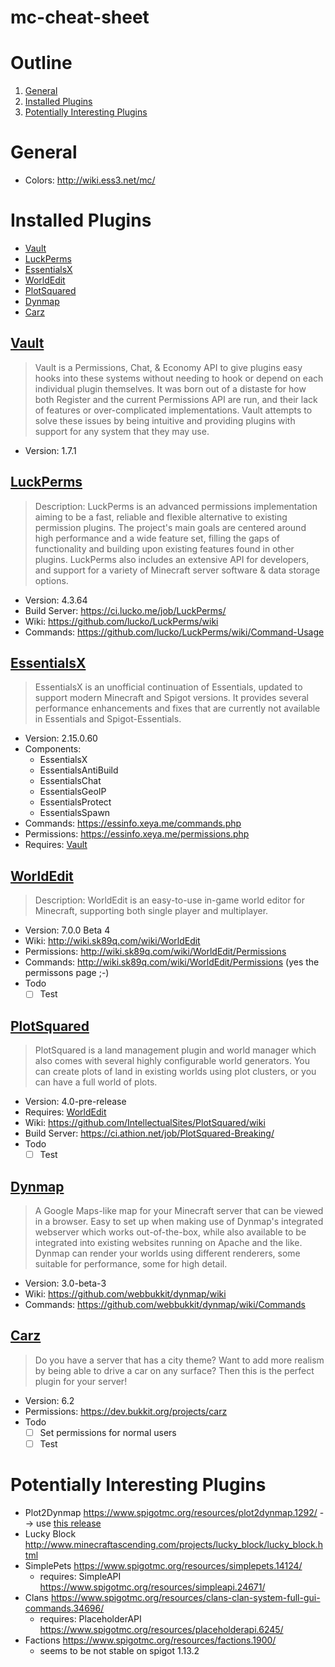 # mc-cheat-sheet
# Outline
1. [General](#general)
2. [Installed Plugins](#installed-plugins)
3. [Potentially Interesting Plugins](#potentially)

# General<a name="general"></a>
- Colors: http://wiki.ess3.net/mc/
# Installed Plugins<a name="installed-plugins"></a>
- [Vault](#vault)
- [LuckPerms](#luck-perms)
- [EssentialsX](#essentialsx)
- [WorldEdit](#worldedit)
- [PlotSquared](#plotsquared)
- [Dynmap](#dynmap)
- [Carz](#carz)

## [Vault](https://www.spigotmc.org/resources/vault.34315/)<a name="vault"></a>
> Vault is a Permissions, Chat, & Economy API to give plugins easy hooks into these systems without needing to hook or depend on each individual plugin themselves. It was born out of a distaste for how both Register and the current Permissions API are run, and their lack of features or over-complicated implementations. Vault attempts to solve these issues by being intuitive and providing plugins with support for any system that they may use.
- Version: 1.7.1

## [LuckPerms](https://www.spigotmc.org/resources/luckperms-an-advanced-permissions-plugin.28140/)<a name="luck-perms"></a>
> Description: LuckPerms is an advanced permissions implementation aiming to be a fast, reliable and flexible alternative to existing permission plugins. The project's main goals are centered around high performance and a wide feature set, filling the gaps of functionality and building upon existing features found in other plugins. LuckPerms also includes an extensive API for developers, and support for a variety of Minecraft server software & data storage options.
- Version: 4.3.64
- Build Server: https://ci.lucko.me/job/LuckPerms/
- Wiki: https://github.com/lucko/LuckPerms/wiki
- Commands: https://github.com/lucko/LuckPerms/wiki/Command-Usage


## [EssentialsX](https://www.spigotmc.org/resources/essentialsx.9089/)<a name="essentialsx"></a>
> EssentialsX is an unofficial continuation of Essentials, updated to support modern Minecraft and Spigot versions. It provides several performance enhancements and fixes that are currently not available in Essentials and Spigot-Essentials.
- Version: 2.15.0.60
- Components:
    - EssentialsX
    - EssentialsAntiBuild
    - EssentialsChat
    - EssentialsGeoIP
    - EssentialsProtect
    - EssentialsSpawn
- Commands: https://essinfo.xeya.me/commands.php
- Permissions: https://essinfo.xeya.me/permissions.php
- Requires: [Vault](#vault)

## [WorldEdit](https://dev.bukkit.org/projects/worldedit/files/2646337)<a name="worldedit"></a>
> Description: WorldEdit is an easy-to-use in-game world editor for Minecraft, supporting both single player and multiplayer.
- Version: 7.0.0 Beta 4
- Wiki: http://wiki.sk89q.com/wiki/WorldEdit
- Permissions: http://wiki.sk89q.com/wiki/WorldEdit/Permissions
- Commands: http://wiki.sk89q.com/wiki/WorldEdit/Permissions (yes the permissons page ;-) 
- Todo
    - [ ] Test

## [PlotSquared](https://www.spigotmc.org/resources/plotsquared.1177/)<a name="plotsquared"></a>
> PlotSquared is a land management plugin and world manager which also comes with several highly configurable world generators. You can create plots of land in existing worlds using plot clusters, or you can have a full world of plots.
- Version: 4.0-pre-release
- Requires: [WorldEdit](#worldedit)
- Wiki: https://github.com/IntellectualSites/PlotSquared/wiki
- Build Server: https://ci.athion.net/job/PlotSquared-Breaking/
- Todo
    - [ ] Test

## [Dynmap](https://www.spigotmc.org/resources/dynmap.274/)<a name="dynmap"></a>
> A Google Maps-like map for your Minecraft server that can be viewed in a browser. Easy to set up when making use of Dynmap's integrated webserver which works out-of-the-box, while also available to be integrated into existing websites running on Apache and the like. Dynmap can render your worlds using different renderers, some suitable for performance, some for high detail.
- Version: 3.0-beta-3
- Wiki: https://github.com/webbukkit/dynmap/wiki
- Commands: https://github.com/webbukkit/dynmap/wiki/Commands

## [Carz](https://www.spigotmc.org/resources/carz.56255/)<a name="carz"></a>
> Do you have a server that has a city theme? Want to add more realism by being able to drive a car on any surface? Then this is the perfect plugin for your server!
- Version: 6.2
- Permissions: https://dev.bukkit.org/projects/carz
- Todo
    - [ ] Set permissions for normal users
    - [ ] Test

# Potentially Interesting Plugins<a name="potentiually"></a>
- Plot2Dynmap https://www.spigotmc.org/resources/plot2dynmap.1292/ --> use [this release](https://github.com/IntellectualSites/plot2dynmap/releases)
- Lucky Block http://www.minecraftascending.com/projects/lucky_block/lucky_block.html
- SimplePets https://www.spigotmc.org/resources/simplepets.14124/
    - requires: SimpleAPI https://www.spigotmc.org/resources/simpleapi.24671/
- Clans https://www.spigotmc.org/resources/clans-clan-system-full-gui-commands.34696/
    - requires: PlaceholderAPI https://www.spigotmc.org/resources/placeholderapi.6245/
- Factions https://www.spigotmc.org/resources/factions.1900/
    - seems to be not stable on spigot 1.13.2
